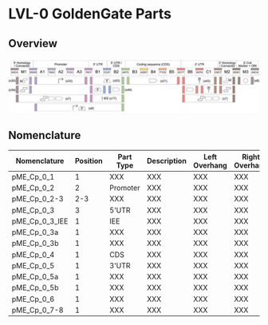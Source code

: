 # LVL-0 GoldenGate Parts

## Overview
![MoClo Overview](../../images/parts/pME_Cp_0/moclo_overview.png)

## Nomenclature
| Nomenclature | Position | Part Type | Description | Left Overhang | Right Overhang | 
|--------------|----------|-----------|-------------|---------------|----------------|
| pME_Cp_0_1 | 1 | XXX | XXX | XXX | XXX | 
| pME_Cp_0_2 | 2 | Promoter | XXX | XXX | XXX |
| pME_Cp_0_2-3 | 2-3 | XXX | XXX | XXX | XXX |
| pME_Cp_0_3 | 3 | 5'UTR | XXX | XXX | XXX |
| pME_Cp_0_3_IEE | 1 | IEE | XXX | XXX | XXX |
| pME_Cp_0_3a | 1 | XXX | XXX | XXX | XXX |
| pME_Cp_0_3b | 1 | XXX | XXX | XXX | XXX |
| pME_Cp_0_4 | 1 | CDS | XXX | XXX | XXX |
| pME_Cp_0_5 | 1 | 3'UTR | XXX | XXX | XXX |
| pME_Cp_0_5a | 1 | XXX | XXX | XXX | XXX |
| pME_Cp_0_5b | 1 | XXX | XXX | XXX | XXX |
| pME_Cp_0_6 | 1 | XXX | XXX | XXX | XXX |
| pME_Cp_0_7-8 | 1 | XXX | XXX | XXX | XXX |